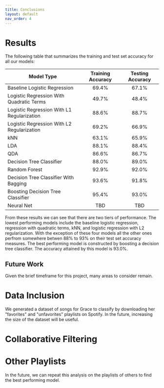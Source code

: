 ```yaml
---
title: Conclusions
layout: default
nav_order: 4
---
```


# Results

The following table that summarizes the training and test set accuracy for all our models:


|                 Model Type                 | Training Accuracy   | Testing Accuracy   |
|--------------------------------------------|:-------------------:|:------------------:|
|        Baseline Logistic Regression        |       69.4%         |       67.1%        |
|  Logistic Regression With Quadratic Terms  |       49.7%         |       48.4%        |
| Logistic Regression With L1 Regularization |       88.6%         |       88.7%        |
| Logistic Regression With L2 Regularization |       69.2%         |       66.9%        |
|                     kNN                    |       63.1%         |       65.9%        |
|                     LDA                    |       88.1%         |       88.4%        |
|                     QDA                    |       86.6%         |       86.7%        |
|          Decision Tree Classifier          |       88.0%         |       89.0%        |
|               Random Forest                |       92.9%         |       92.0%        |
|    Decision Tree Classifier With Bagging   |       93.6%         |       91.8%        |
|       Boosting Decision Tree Classifier    |       95.4%         |       93.0%        |
|                 Neural Net                 |       TBD           |       TBD          |

From these results we can see that there are two tiers of performance. 
The lowest performing models include the baseline logistic regression, regression with quadratic terms, kNN, and logistic regression with L2 regularization. 
With the exception of these four models all the other ones perfrom somewhere betwen 88% to 93% on their test set accuracy measures. 
The best performing model is constructed by boosting a decision tree classifier. 
The accuracy attained by this model is 93.0%.

## Future Work
Given the brief timeframe for this project, many areas to consider remain.
# Data Inclusion
We generated a dataset of songs for Grace to classify by downloading her "favorites" and "unfavorites" playlists on Spotify. 
In the future, increasing the size of the dataset will be useful.
# Collaborative Filtering
# Other Playlists
In the future, we can repeat this analysis on the playlists of others to find the best performing model.